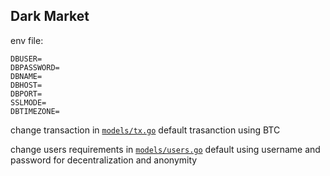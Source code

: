 ## Dark Market

env file: 
```
DBUSER=
DBPASSWORD=
DBNAME=
DBHOST=
DBPORT=
SSLMODE=
DBTIMEZONE=
```

change transaction in [`models/tx.go`](https://github.com/cronwss/dark_web/models/tx.go)
default trasanction using BTC

change users requirements in [`models/users.go`](https://github.com/cronwss/dark_web/models/users.go)
default using username and password for decentralization and anonymity